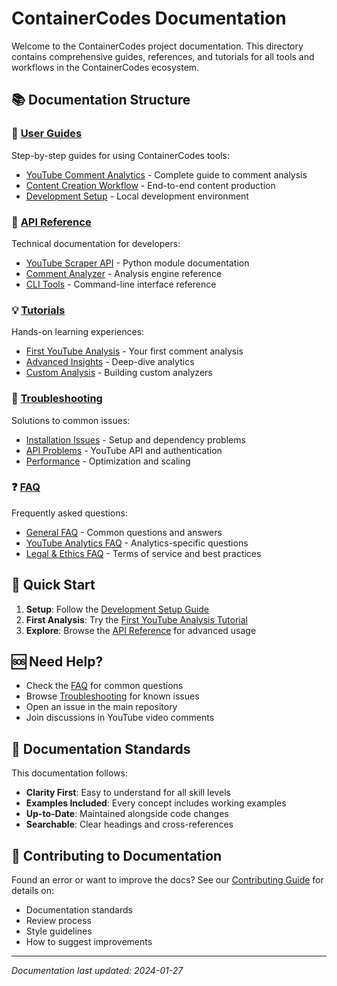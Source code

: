 # ContainerCodes Documentation

Welcome to the ContainerCodes project documentation. This directory contains comprehensive guides, references, and tutorials for all tools and workflows in the ContainerCodes ecosystem.

## 📚 Documentation Structure

### 🎯 [User Guides](user-guides/)
Step-by-step guides for using ContainerCodes tools:
- [YouTube Comment Analytics](user-guides/youtube-analytics.md) - Complete guide to comment analysis
- [Content Creation Workflow](user-guides/content-creation.md) - End-to-end content production
- [Development Setup](user-guides/development-setup.md) - Local development environment

### 🔧 [API Reference](api-reference/)
Technical documentation for developers:
- [YouTube Scraper API](api-reference/youtube-scraper.md) - Python module documentation
- [Comment Analyzer](api-reference/comment-analyzer.md) - Analysis engine reference
- [CLI Tools](api-reference/cli-tools.md) - Command-line interface reference

### 💡 [Tutorials](tutorials/)
Hands-on learning experiences:
- [First YouTube Analysis](tutorials/first-analysis.md) - Your first comment analysis
- [Advanced Insights](tutorials/advanced-insights.md) - Deep-dive analytics
- [Custom Analysis](tutorials/custom-analysis.md) - Building custom analyzers

### 🐛 [Troubleshooting](troubleshooting/)
Solutions to common issues:
- [Installation Issues](troubleshooting/installation.md) - Setup and dependency problems
- [API Problems](troubleshooting/api-issues.md) - YouTube API and authentication
- [Performance](troubleshooting/performance.md) - Optimization and scaling

### ❓ [FAQ](faq/)
Frequently asked questions:
- [General FAQ](faq/general.md) - Common questions and answers
- [YouTube Analytics FAQ](faq/youtube-analytics.md) - Analytics-specific questions
- [Legal & Ethics FAQ](faq/legal-ethics.md) - Terms of service and best practices

## 🚀 Quick Start

1. **Setup**: Follow the [Development Setup Guide](user-guides/development-setup.md)
2. **First Analysis**: Try the [First YouTube Analysis Tutorial](tutorials/first-analysis.md)
3. **Explore**: Browse the [API Reference](api-reference/) for advanced usage

## 🆘 Need Help?

- Check the [FAQ](faq/) for common questions
- Browse [Troubleshooting](troubleshooting/) for known issues
- Open an issue in the main repository
- Join discussions in YouTube video comments

## 📄 Documentation Standards

This documentation follows:
- **Clarity First**: Easy to understand for all skill levels
- **Examples Included**: Every concept includes working examples
- **Up-to-Date**: Maintained alongside code changes
- **Searchable**: Clear headings and cross-references

## 🔄 Contributing to Documentation

Found an error or want to improve the docs? See our [Contributing Guide](../README.md#contributing) for details on:
- Documentation standards
- Review process
- Style guidelines
- How to suggest improvements

---

*Documentation last updated: 2024-01-27*